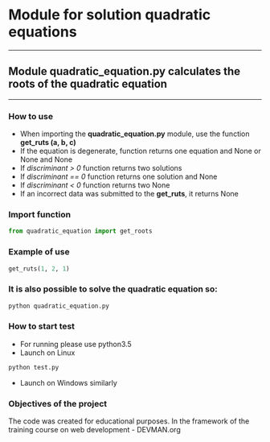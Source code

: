 # Module for solution quadratic equations
---
## Module **quadratic_equation.py** calculates the roots of the quadratic equation
---

### How to use
+ When importing the **quadratic_equation.py** module, use the function **get_ruts (a, b, c)**
+ If the equation is degenerate, function returns one equation and None or None and None
+ If *discriminant > 0* function returns two solutions
+ If *discriminant == 0* function returns one solution and None
+ If *discriminant < 0* function returns two None
+ If an incorrect data was submitted to the **get_ruts**, it returns None

### Import function
```python
from quadratic_equation import get_roots
```

### Example of use
```python
get_ruts(1, 2, 1)
```

### It is also possible to solve the quadratic equation so:
```bash
python quadratic_equation.py
```

### How to start test
+ For running please use python3.5
+ Launch on Linux
```bash
python test.py
```
+ Launch on Windows similarly

### Objectives of the project
The code was created for educational purposes. In the framework of the training course on web development - DEVMAN.org